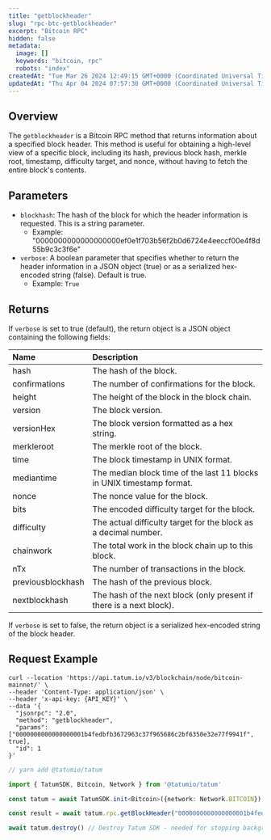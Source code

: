 ```yaml
---
title: "getblockheader"
slug: "rpc-btc-getblockheader"
excerpt: "Bitcoin RPC"
hidden: false
metadata: 
  image: []
  keywords: "bitcoin, rpc"
  robots: "index"
createdAt: "Tue Mar 26 2024 12:49:15 GMT+0000 (Coordinated Universal Time)"
updatedAt: "Thu Apr 04 2024 07:57:30 GMT+0000 (Coordinated Universal Time)"
---
```

## Overview

The `getblockheader`  is a Bitcoin RPC method that returns information about a specified block header. This method is useful for obtaining a high-level view of a specific block, including its hash, previous block hash, merkle root, timestamp, difficulty target, and nonce, without having to fetch the entire block's contents.

## Parameters

- `blockhash`: The hash of the block for which the header information is requested. This is a string parameter.
  - Example: "0000000000000000000ef0e1f703b56f2b0d6724e4eeccf00e4f8d55b9c3c3f6e"
- `verbose`: A boolean parameter that specifies whether to return the header information in a JSON object (true) or as a serialized hex-encoded string (false). Default is true.
  - Example: `True`

## Returns

If `verbose` is set to true (default), the return object is a JSON object containing the following fields:

| Name              | Description                                                           |
| :---------------- | :-------------------------------------------------------------------- |
| hash              | The hash of the block.                                                |
| confirmations     | The number of confirmations for the block.                            |
| height            | The height of the block in the block chain.                           |
| version           | The block version.                                                    |
| versionHex        | The block version formatted as a hex string.                          |
| merkleroot        | The merkle root of the block.                                         |
| time              | The block timestamp in UNIX format.                                   |
| mediantime        | The median block time of the last 11 blocks in UNIX timestamp format. |
| nonce             | The nonce value for the block.                                        |
| bits              | The encoded difficulty target for the block.                          |
| difficulty        | The actual difficulty target for the block as a decimal number.       |
| chainwork         | The total work in the block chain up to this block.                   |
| nTx               | The number of transactions in the block.                              |
| previousblockhash | The hash of the previous block.                                       |
| nextblockhash     | The hash of the next block (only present if there is a next block).   |

If `verbose` is set to false, the return object is a serialized hex-encoded string of the block header.

## Request Example

```curl cURL
curl --location 'https://api.tatum.io/v3/blockchain/node/bitcoin-mainnet/' \
--header 'Content-Type: application/json' \
--header 'x-api-key: {API_KEY}' \
--data '{
  "jsonrpc": "2.0",
  "method": "getblockheader",
  "params": ["0000000000000000001b4fedbfb3672963c37f965686c2bf6350e32e77f9941f", true],
  "id": 1
}'
```
```typescript JS SDK
// yarn add @tatumio/tatum

import { TatumSDK, Bitcoin, Network } from '@tatumio/tatum'

const tatum = await TatumSDK.init<Bitcoin>({network: Network.BITCOIN})

const result = await tatum.rpc.getBlockHeader("0000000000000000001b4fedbfb3672963c37f965686c2bf6350e32e77f9941f", true)

await tatum.destroy() // Destroy Tatum SDK - needed for stopping background jobs
```
